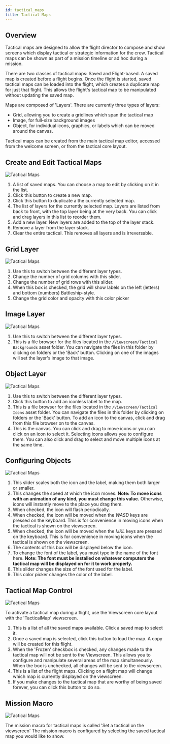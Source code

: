 ```yaml
---
id: tactical_maps
title: Tactical Maps
---
```


## Overview

Tactical maps are designed to allow the flight director to compose and show screens which display tactical or strategic information for the crew. Tactical maps can be shown as part of a mission timeline or ad hoc during a mission.

There are two classes of tactical maps: Saved and Flight-based. A saved map is created before a flight begins. Once the flight is started, saved tactical maps can be loaded into the flight, which creates a duplicate map for just that flight. This allows the flight's tactical map to be manipulated without updating the saved map.

Maps are composed of 'Layers'. There are currently three types of layers:

- Grid, allowing you to create a gridlines which span the tactical map
- Image, for full-size background images
- Object, for individual icons, graphics, or labels which can be moved around the canvas.

Tactical maps can be created from the main tactical map editor, accessed from the welcome screen, or from the tactical core layout.

## Create and Edit Tactical Maps

![Tactical Maps](/docs/tactical_maps_1.jpg)

1) A list of saved maps. You can choose a map to edit by clicking on it in the list.
2) Click this button to create a new map.
3) Click this button to duplicate a the currently selected map.
4) The list of layers for the currently selected map. Layers are listed from back to front, with the top layer being at the very back. You can click and drag layers in this list to reorder them.
5) Add a new layer. New layers are added to the top of the layer stack.
6) Remove a layer from the layer stack.
7) Clear the entire tactical. This removes all layers and is irreversable.

## Grid Layer

![Tactical Maps](/docs/tactical_maps_2.jpg)

1) Use this to switch between the different layer types.
2) Change the number of grid columns with this slider.
3) Change the number of grid rows with this slider.
4) When this box is checked, the grid will show labels on the left (letters) and bottom (numbers) Battleship-style.
5) Change the grid color and opacity with this color picker

## Image Layer

![Tactical Maps](/docs/tactical_maps_3.jpg)

1) Use this to switch between the different layer types.
2) This is a file browser for the files located in the `/Viewscreen/Tactical Backgrounds` asset folder. You can navigate the files in this folder by clicking on folders or the 'Back' button. Clicking on one of the images will set the layer's image to that image.

## Object Layer

![Tactical Maps](/docs/tactical_maps_4.jpg)

1) Use this to switch between the different layer types.
2) Click this button to add an iconless label to the map.
3) This is a file browser for the files located in the `/Viewscreen/Tactical Icons` asset folder. You can navigate the files in this folder by clicking on folders or the 'Back' button. To add an icon to the canvas, click and drag from this file browser on to the canvas.
4) This is the canvas. You can click and drag to move icons or you can click on an icon to select it. Selecting icons allows you to configure them. You can also click and drag to select and move multiple icons at the same time.

## Configuring Objects

![Tactical Maps](/docs/tactical_maps_5.jpg)

1) This slider scales both the icon and the label, making them both larger or smaller.
2) This changes the speed at which the icon moves. **Note: To move icons with an animation of any kind, you must change this value.** Otherwise, icons will instantly move to the place you drag them.
3) When checked, the icon will flash periodically.
4) When checked, the icon will be moved when the *WASD* keys are pressed on the keyboard. This is for convenience in moving icons when the tactical is shown on the viewscreen.
5) When checked, the icon will be moved when the *IJKL* keys are pressed on the keyboard. This is for convenience in moving icons when the tactical is shown on the viewscreen.
6) The contents of this box will be displayed below the icon.
7) To change the font of the label, you must type in the name of the font here. **Note: The font must be installed on whatever computers the tactical map will be displayed on for it to work properly.**
8) This slider changes the size of the font used for the label.
9) This color picker changes the color of the label.

## Tactical Map Control

![Tactical Maps](/docs/tactical_maps_6.jpg)

To activate a tactical map during a flight, use the Viewscreen core layout with the 'TacticalMap' viewscreen. 

1) This is a list of all the saved maps available. Click a saved map to select it.
2) Once a saved map is selected, click this button to load the map. A copy will be created for this flight.
3) When the 'Frozen' checkbox is checked, any changes made to the tactical map will not be sent to the Viewscreen. This allows you to configure and manipulate several areas of the map simultaneously. When the box is unchecked, all changes will be sent to the viewscreen.
4) This is a list of the flight maps. Clicking on a flight map will change which map is currently displayed on the viewscreen.
5) If you make changes to the tactical map that are worthy of being saved forever, you can click this button to do so.

## Mission Macro

![Tactical Maps](/docs/tactical_maps_7.jpg)

The mission macro for tactical maps is called 'Set a tactical on the viewscreen'
The mission macro is configured by selecting the saved tactical map you would like to show.